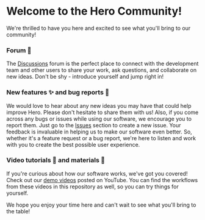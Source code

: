 # Welcome to the Hero Community!

We're thrilled to have you here and excited to see what you'll bring to our community! 

### Forum :scroll:
The [Discussions](https://github.com/HeroImaging/Community/discussions) forum is the perfect place to connect with the development team and other users to share your work, ask questions, and collaborate on new ideas. Don't be shy - introduce yourself and jump right in!

### New features :sparkles: and bug reports :bug:
We would love to hear about any new ideas you may have that could help improve Hero. Please don't hesitate to share them with us! Also, if you come across any bugs or issues while using our software, we encourage you to report them. Just go to the [Issues](https://github.com/HeroImaging/Community/issues) section to create a new issue. Your feedback is invaluable in helping us to make our software even better. So, whether it's a feature request or a bug report, we're here to listen and work with you to create the best possible user experience. 

### Video tutorials :movie_camera: and materials :file_folder:
If you're curious about how our software works, we've got you covered! Check out our [demo videos](https://www.youtube.com/@HeroImaging) posted on YouTube. You can find the workflows from these videos in this repository as well, so you can try things for yourself. 

We hope you enjoy your time here and can't wait to see what you'll bring to the table!

